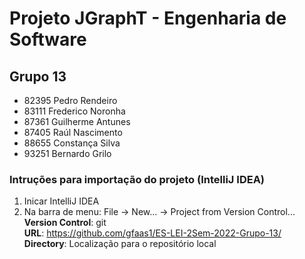 # Projeto JGraphT - Engenharia de Software

## Grupo 13
- 82395 Pedro Rendeiro
- 83111 Frederico Noronha
- 87361 Guilherme Antunes
- 87405 Raúl Nascimento
- 88655 Constança Silva
- 93251 Bernardo Grilo

### Intruções para importação do projeto (IntelliJ IDEA)

1. Inicar IntelliJ IDEA
2. Na barra de menu: File -> New... -> Project from Version Control...  
    **Version Control**: git  
    **URL**: https://github.com/gfaas1/ES-LEI-2Sem-2022-Grupo-13/  
    **Directory**: Localização para o repositório local    
